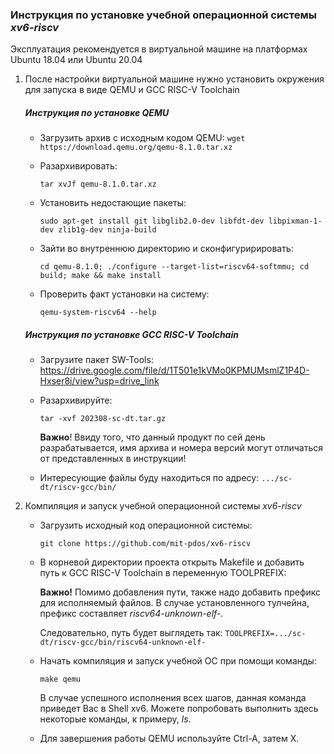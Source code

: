 ### Инструкция по установке учебной операционной системы *xv6-riscv*

Эксплуатация рекомендуется в виртуальной машине на платформах Ubuntu 18.04 или Ubuntu 20.04

1. После настройки виртуальной машине нужно установить окружения для запуска в виде QEMU и GCC RISC-V Toolchain
    ##### Инструкция по установке QEMU
    - Загрузить архив с исходным кодом QEMU:
        ```wget https://download.qemu.org/qemu-8.1.0.tar.xz```
    - Разархивировать:

        ```tar xvJf qemu-8.1.0.tar.xz```
    - Установить недостающие пакеты:
        
        ```sudo apt-get install git libglib2.0-dev libfdt-dev libpixman-1-dev zlib1g-dev ninja-build```
    - Зайти во внутреннюю директорию и сконфигуририровать:
    
        ```cd qemu-8.1.0; ./configure --target-list=riscv64-softmmu; cd build; make && make install```
    - Проверить факт установки на систему:
        
        ```qemu-system-riscv64 --help```
    ##### Инструкция по установке GCC RISC-V Toolchain
    - Загрузите пакет SW-Tools: https://drive.google.com/file/d/1T501e1kVMo0KPMUMsmlZ1P4D-Hxser8i/view?usp=drive_link
    - Разархивируйте:
        
        ```tar -xvf 202308-sc-dt.tar.gz```

      __Важно__! Ввиду того, что данный продукт по сей день разрабатывается, имя архива и номера версий могут отличаться от представленных в инструкции!
    - Интересующие файлы буду находиться по адресу:
        ```.../sc-dt/riscv-gcc/bin/```
2. Компиляция и запуск учебной операционной системы *xv6-riscv*
    - Загрузить исходный код операционной системы: 

        ```git clone https://github.com/mit-pdos/xv6-riscv```
    - В корневой директории проекта открыть Makefile и добавить путь к GCC RISC-V Toolchain в переменную TOOLPREFIX:

        __Важно!__ Помимо добавления пути, также надо добавить префикс для исполняемый файлов. В случае установленного тулчейна, префикс составляет *riscv64-unknown-elf-*.
     
        Следовательно, путь будет выглядеть так:
            ```TOOLPREFIX=.../sc-dt/riscv-gcc/bin/riscv64-unknown-elf-```
    - Начать компиляция и запуск учебной ОС при помощи команды:
    
        ```make qemu```
        
        В случае успешного исполнения всех шагов, данная команда приведет Вас в Shell xv6. Можете попробовать выполнить здесь некоторые команды, к примеру, *ls*.
    - Для завершения работы QEMU используйте Ctrl-A, затем X.

    
